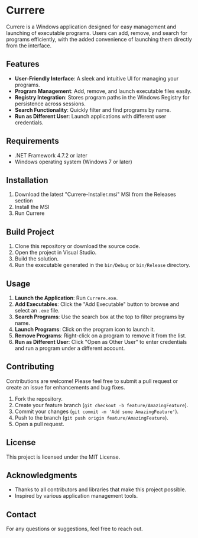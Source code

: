 # Currere

Currere is a Windows application designed for easy management and launching of executable programs. Users can add, remove, and search for programs efficiently, with the added convenience of launching them directly from the interface.

## Features

- **User-Friendly Interface**: A sleek and intuitive UI for managing your programs.
- **Program Management**: Add, remove, and launch executable files easily.
- **Registry Integration**: Stores program paths in the Windows Registry for persistence across sessions.
- **Search Functionality**: Quickly filter and find programs by name.
- **Run as Different User**: Launch applications with different user credentials.

## Requirements

- .NET Framework 4.7.2 or later
- Windows operating system (Windows 7 or later)

## Installation

1. Download the latest "Currere-Installer.msi" MSI from the Releases section
2. Install the MSI
3. Run Currere

## Build Project

1. Clone this repository or download the source code.
2. Open the project in Visual Studio.
3. Build the solution.
4. Run the executable generated in the `bin/Debug` or `bin/Release` directory.

## Usage

1. **Launch the Application**: Run `Currere.exe`.
2. **Add Executables**: Click the "Add Executable" button to browse and select an `.exe` file.
3. **Search Programs**: Use the search box at the top to filter programs by name.
4. **Launch Programs**: Click on the program icon to launch it.
5. **Remove Programs**: Right-click on a program to remove it from the list.
6. **Run as Different User**: Click "Open as Other User" to enter credentials and run a program under a different account.

## Contributing

Contributions are welcome! Please feel free to submit a pull request or create an issue for enhancements and bug fixes.

1. Fork the repository.
2. Create your feature branch (`git checkout -b feature/AmazingFeature`).
3. Commit your changes (`git commit -m 'Add some AmazingFeature'`).
4. Push to the branch (`git push origin feature/AmazingFeature`).
5. Open a pull request.

## License

This project is licensed under the MIT License.

## Acknowledgments

- Thanks to all contributors and libraries that make this project possible.
- Inspired by various application management tools.

## Contact

For any questions or suggestions, feel free to reach out.

